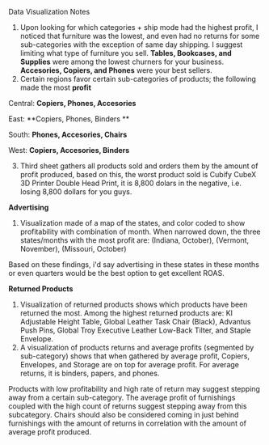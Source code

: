Data Visualization Notes

1. Upon looking for which categories + ship mode had the highest profit, I noticed that furniture was the lowest, and even had no returns for some sub-categories with the exception of same day shipping. I suggest limiting what type of furniture you sell. **Tables, Bookcases, and Supplies** were among the lowest churners for your business. **Accesories, Copiers, and Phones** were your best sellers. 
2. Certain regions favor certain sub-categories of products; the following made the most **profit**

Central: **Copiers, Phones, Accesories**

East: **Copiers, Phones, Binders **

South: **Phones, Accesories, Chairs**

West: **Copiers, Accesories, Binders**

3. Third sheet gathers all products sold and orders them by the amount of profit produced, based on this, the worst product sold is Cubify CubeX 3D Printer Double Head Print, it is 8,800 dolars in the negative, i.e. losing 8,800 dollars for you guys.



**Advertising**

1. Visualization made of a map of the states, and color coded to show profitability with combination of month. When narrowed down, the three states/months with the most profit are: (Indiana, October), (Vermont, November), (Missouri, October)

Based on these findings, i'd say advertising in these states in these months or even quarters would be the best option to get excellent ROAS. 

**Returned Products**

1. Visualization of returned products shows which products have been returned the most. Among the highest returned products are: KI Adjustable Height Table, Global Leather Task Chair (Black), Advantus Push Pins, Global Troy Executive Leather Low-Back Tilter, and Staple Envelope.
2. A visualization of products returns and average profits (segmented by sub-category) shows that when gathered by average profit, Copiers, Envelopes, and Storage are on top for average profit. For average returns,  it is binders, papers, and phones. 

Products with low profitability and high rate of return may suggest stepping away from a certain sub-category. The average profit of furnishings coupled with the high count of returns suggest stepping away from this subcategory. Chairs should also be considered coming in just behind furnishings with the amount of returns in correlation with the amount of average profit produced.